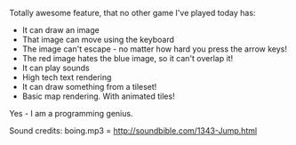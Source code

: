 Totally awesome feature, that no other game I've played today has:

* It can draw an image
* That image can move using the keyboard
* The image can't escape - no matter how hard you press the arrow keys!
* The red image hates the blue image, so it can't overlap it!
* It can play sounds
* High tech text rendering
* It can draw something from a tileset!
* Basic map rendering. With animated tiles!

Yes - I am a programming genius.

Sound credits:
boing.mp3 = http://soundbible.com/1343-Jump.html
